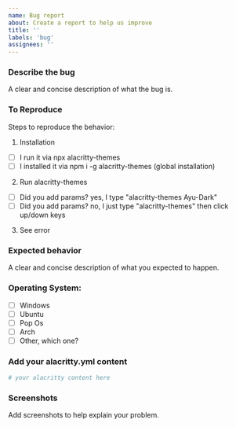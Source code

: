 ```yaml
---
name: Bug report
about: Create a report to help us improve
title: ''
labels: 'bug'
assignees: ''
---
```


### Describe the bug

A clear and concise description of what the bug is.

### To Reproduce

Steps to reproduce the behavior:

1. Installation

- [ ] I run it via npx alacritty-themes
- [ ] I installed it via npm i -g alacritty-themes (global installation)

2. Run alacritty-themes

- [ ] Did you add params? yes, I type "alacritty-themes Ayu-Dark"
- [ ] Did you add params? no, I just type "alacritty-themes" then click up/down keys

3. See error

### Expected behavior

A clear and concise description of what you expected to happen.

### Operating System:

- [ ] Windows
- [ ] Ubuntu
- [ ] Pop Os
- [ ] Arch
- [ ] Other, which one?

### Add your alacritty.yml content

```yml
# your alacritty content here
```

### Screenshots

Add screenshots to help explain your problem.
